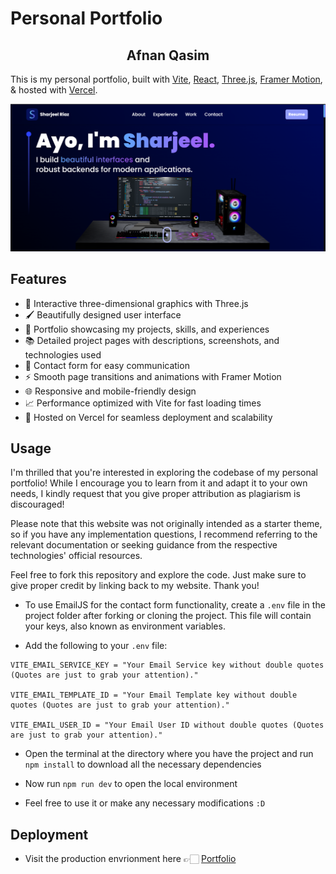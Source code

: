 # Personal Portfolio

<h2 align="center">
  Afnan Qasim
</h2>

This is my personal portfolio, built with [Vite](https://vitejs.dev/),
[React](https://react.dev/), [Three.js](https://threejs.org/), [Framer Motion](https://www.framer.com/), & hosted
with [Vercel](https://vercel.com/).

![Demo](https://raw.githubusercontent.com/Sharjeel-Riaz/React/main/Projects/personal-portfolio/src/assets/portfolio.png)

## Features

- 🌟 Interactive three-dimensional graphics with Three.js
- 🖌️ Beautifully designed user interface
- 💼 Portfolio showcasing my projects, skills, and experiences
- 📚 Detailed project pages with descriptions, screenshots, and technologies used
- 📝 Contact form for easy communication
- ⚡️ Smooth page transitions and animations with Framer Motion
- 🌐 Responsive and mobile-friendly design
- 📈 Performance optimized with Vite for fast loading times
- 🚀 Hosted on Vercel for seamless deployment and scalability

## Usage

I'm thrilled that you're interested in exploring the codebase of my personal
portfolio! While I encourage you to learn from it and adapt it to your own
needs, I kindly request that you give proper attribution as plagiarism is discouraged!

Please note that this website was not originally intended as a starter theme, so if you have any implementation questions, I recommend referring to the relevant documentation or seeking guidance from the respective technologies' official resources.

Feel free to fork this repository and explore the code. Just make sure to give
proper credit by linking back to my website. Thank you!

- To use EmailJS for the contact form functionality, create a `.env` file in the
  project folder after forking or cloning the project. This file will contain
  your keys, also known as environment variables.

- Add the following to your `.env` file:

```
VITE_EMAIL_SERVICE_KEY = "Your Email Service key without double quotes (Quotes are just to grab your attention)."

VITE_EMAIL_TEMPLATE_ID = "Your Email Template key without double quotes (Quotes are just to grab your attention)."

VITE_EMAIL_USER_ID = "Your Email User ID without double quotes (Quotes are just to grab your attention)."
```

- Open the terminal at the directory where you have the project and run `npm
install` to download all the necessary dependencies

- Now run `npm run dev` to open the local environment

- Feel free to use it or make any necessary modifications `:D`

## Deployment

- Visit the production envrionment here 👉🏻 [Portfolio](https://afnanqasim.vercel.app/)
